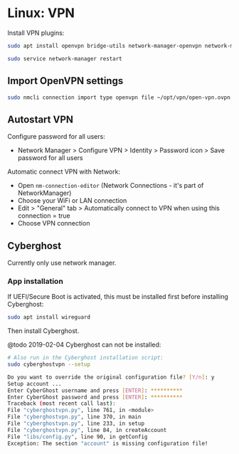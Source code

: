 # Linux: VPN

Install VPN plugins:

```bash
sudo apt install openvpn bridge-utils network-manager-openvpn network-manager-openvpn-gnome network-manager-pptp network-manager-pptp-gnome network-manager-vpnc network-manager-vpnc-gnome network-manager-openconnect network-manager-openconnect-gnome

sudo service network-manager restart
```

## Import OpenVPN settings

```bash
sudo nmcli connection import type openvpn file ~/opt/vpn/open-vpn.ovpn
```

## Autostart VPN

Configure password for all users:

* Network Manager > Configure VPN > Identity > Password icon > Save password for all users

Automatic connect VPN with Network:

* Open `nm-connection-editor﻿﻿` (Network Connections - it's part of NetworkManager)
* Choose your WiFi or LAN connection
* Edit > "General" tab > Automatically connect to VPN when using this connection = true
* Choose VPN connection

## Cyberghost

Currently only use network manager.

### App installation

If UEFI/Secure Boot is activated, this must be installed first before installing Cyberghost:

```bash
sudo apt install wireguard
```

Then install Cyberghost.

@todo 2019-02-04 Cyberghost can not be installed:

```bash
# Also run in the Cyberghost installation script:
sudo cyberghostvpn --setup

Do you want to override the original configuration file? [Y/n]: y
Setup account ...
Enter CyberGhost username and press [ENTER]: **********
Enter CyberGhost password and press [ENTER]: **********
Traceback (most recent call last):
File "cyberghostvpn.py", line 761, in <module>
File "cyberghostvpn.py", line 370, in main
File "cyberghostvpn.py", line 233, in setup
File "cyberghostvpn.py", line 84, in createAccount
File "libs/config.py", line 90, in getConfig
Exception: The section "account" is missing configuration file!
```
